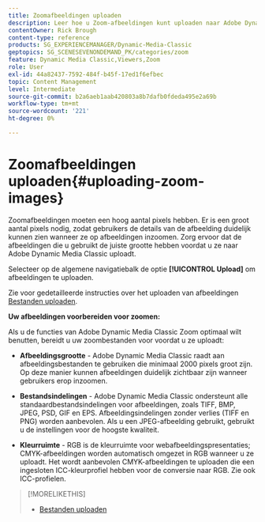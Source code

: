 ```yaml
---
title: Zoomafbeeldingen uploaden
description: Leer hoe u Zoom-afbeeldingen kunt uploaden naar Adobe Dynamic Media Classic.
contentOwner: Rick Brough
content-type: reference
products: SG_EXPERIENCEMANAGER/Dynamic-Media-Classic
geptopics: SG_SCENESEVENONDEMAND_PK/categories/zoom
feature: Dynamic Media Classic,Viewers,Zoom
role: User
exl-id: 44a82437-7592-484f-b45f-17ed1f6efbec
topic: Content Management
level: Intermediate
source-git-commit: b2a6aeb1aab420803a8b7dafb0fdeda495e2a69b
workflow-type: tm+mt
source-wordcount: '221'
ht-degree: 0%

---
```


# Zoomafbeeldingen uploaden{#uploading-zoom-images}

Zoomafbeeldingen moeten een hoog aantal pixels hebben. Er is een groot aantal pixels nodig, zodat gebruikers de details van de afbeelding duidelijk kunnen zien wanneer ze op afbeeldingen inzoomen. Zorg ervoor dat de afbeeldingen die u gebruikt de juiste grootte hebben voordat u ze naar Adobe Dynamic Media Classic uploadt.

Selecteer op de algemene navigatiebalk de optie **[!UICONTROL Upload]** om afbeeldingen te uploaden.

Zie voor gedetailleerde instructies over het uploaden van afbeeldingen [Bestanden uploaden](uploading-files.md#uploading_files).

**Uw afbeeldingen voorbereiden voor zoomen:**

Als u de functies van Adobe Dynamic Media Classic Zoom optimaal wilt benutten, bereidt u uw zoombestanden voor voordat u ze uploadt:

* **Afbeeldingsgrootte** - Adobe Dynamic Media Classic raadt aan afbeeldingsbestanden te gebruiken die minimaal 2000 pixels groot zijn. Op deze manier kunnen afbeeldingen duidelijk zichtbaar zijn wanneer gebruikers erop inzoomen.

* **Bestandsindelingen** - Adobe Dynamic Media Classic ondersteunt alle standaardbestandsindelingen voor afbeeldingen, zoals TIFF, BMP, JPEG, PSD, GIF en EPS. Afbeeldingsindelingen zonder verlies (TIFF en PNG) worden aanbevolen. Als u een JPEG-afbeelding gebruikt, gebruikt u de instellingen voor de hoogste kwaliteit.

* **Kleurruimte** - RGB is de kleurruimte voor webafbeeldingspresentaties; CMYK-afbeeldingen worden automatisch omgezet in RGB wanneer u ze uploadt. Het wordt aanbevolen CMYK-afbeeldingen te uploaden die een ingesloten ICC-kleurprofiel hebben voor de conversie naar RGB. Zie ook ICC-profielen.

>[!MORELIKETHIS]
>
>* [Bestanden uploaden](uploading-files.md#uploading_files)
